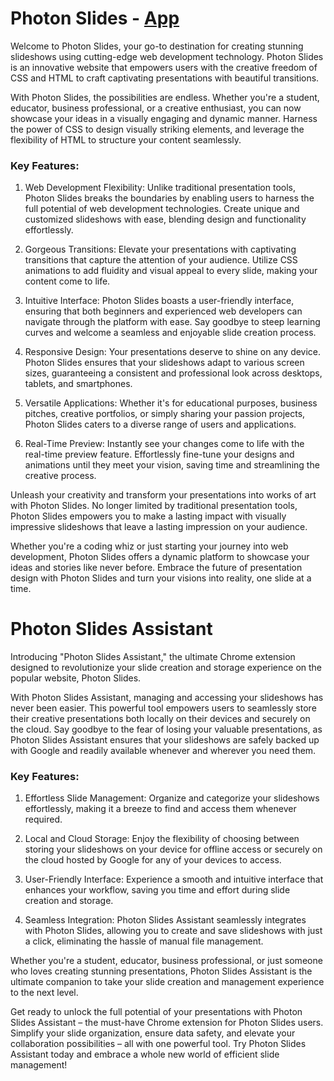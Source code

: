 # Photon Slides - [App](https://itsmarsss.github.io/Photon-Slides/app/)
Welcome to Photon Slides, your go-to destination for creating stunning slideshows using cutting-edge web development technology. Photon Slides is an innovative website that empowers users with the creative freedom of CSS and HTML to craft captivating presentations with beautiful transitions.

With Photon Slides, the possibilities are endless. Whether you're a student, educator, business professional, or a creative enthusiast, you can now showcase your ideas in a visually engaging and dynamic manner. Harness the power of CSS to design visually striking elements, and leverage the flexibility of HTML to structure your content seamlessly.

### Key Features:
1. Web Development Flexibility: Unlike traditional presentation tools, Photon Slides breaks the boundaries by enabling users to harness the full potential of web development technologies. Create unique and customized slideshows with ease, blending design and functionality effortlessly.

2. Gorgeous Transitions: Elevate your presentations with captivating transitions that capture the attention of your audience. Utilize CSS animations to add fluidity and visual appeal to every slide, making your content come to life.

3. Intuitive Interface: Photon Slides boasts a user-friendly interface, ensuring that both beginners and experienced web developers can navigate through the platform with ease. Say goodbye to steep learning curves and welcome a seamless and enjoyable slide creation process.

4. Responsive Design: Your presentations deserve to shine on any device. Photon Slides ensures that your slideshows adapt to various screen sizes, guaranteeing a consistent and professional look across desktops, tablets, and smartphones.

5. Versatile Applications: Whether it's for educational purposes, business pitches, creative portfolios, or simply sharing your passion projects, Photon Slides caters to a diverse range of users and applications.

6. Real-Time Preview: Instantly see your changes come to life with the real-time preview feature. Effortlessly fine-tune your designs and animations until they meet your vision, saving time and streamlining the creative process.

Unleash your creativity and transform your presentations into works of art with Photon Slides. No longer limited by traditional presentation tools, Photon Slides empowers you to make a lasting impact with visually impressive slideshows that leave a lasting impression on your audience.

Whether you're a coding whiz or just starting your journey into web development, Photon Slides offers a dynamic platform to showcase your ideas and stories like never before. Embrace the future of presentation design with Photon Slides and turn your visions into reality, one slide at a time.

# Photon Slides Assistant
Introducing "Photon Slides Assistant," the ultimate Chrome extension designed to revolutionize your slide creation and storage experience on the popular website, Photon Slides.

With Photon Slides Assistant, managing and accessing your slideshows has never been easier. This powerful tool empowers users to seamlessly store their creative presentations both locally on their devices and securely on the cloud. Say goodbye to the fear of losing your valuable presentations, as Photon Slides Assistant ensures that your slideshows are safely backed up with Google and readily available whenever and wherever you need them.

### Key Features:

1. Effortless Slide Management: Organize and categorize your slideshows effortlessly, making it a breeze to find and access them whenever required.

2. Local and Cloud Storage: Enjoy the flexibility of choosing between storing your slideshows on your device for offline access or securely on the cloud hosted by Google for any of your devices to access.

3. User-Friendly Interface: Experience a smooth and intuitive interface that enhances your workflow, saving you time and effort during slide creation and storage.

4. Seamless Integration: Photon Slides Assistant seamlessly integrates with Photon Slides, allowing you to create and save slideshows with just a click, eliminating the hassle of manual file management.

Whether you're a student, educator, business professional, or just someone who loves creating stunning presentations, Photon Slides Assistant is the ultimate companion to take your slide creation and management experience to the next level.

Get ready to unlock the full potential of your presentations with Photon Slides Assistant – the must-have Chrome extension for Photon Slides users. Simplify your slide organization, ensure data safety, and elevate your collaboration possibilities – all with one powerful tool. Try Photon Slides Assistant today and embrace a whole new world of efficient slide management!
